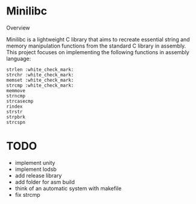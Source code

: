 # Minilibc
Overview

Minilibc is a lightweight C library that aims to recreate essential string and memory manipulation functions from the standard C library in assembly. This project focuses on implementing the following functions in assembly language:

    strlen :white_check_mark:
    strchr :white_check_mark:
    memset :white_check_mark:
    strcmp :white_check_mark:
    memmove
    strncmp
    strcasecmp
    rindex
    strstr
    strpbrk
    strcspn

# TODO
- implement unity
- implement lodsb
- add release library
- add folder for asm build
- think of an automatic system with makefile
- fix strcmp

